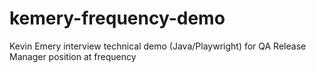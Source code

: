 # kemery-frequency-demo
Kevin Emery interview technical demo (Java/Playwright) for QA Release Manager position at frequency
